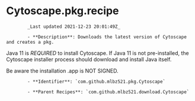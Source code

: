 # Cytoscape.pkg.recipe

            _Last updated 2021-12-23 20:01:49Z_

            - **Description**: Downloads the latest version of Cytoscape and creates a pkg.

Java 11 is *REQUIRED* to install Cytoscape.  If Java 11 is not pre-installed, the Cytoscape installer process should download and install Java itself.

Be aware the installation .app is NOT SIGNED.

            - **Identifier**: `com.github.mlbz521.pkg.Cytoscape`

            - **Parent Recipes**: `com.github.mlbz521.download.Cytoscape`
